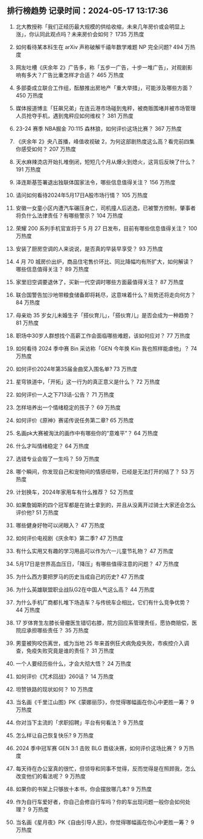 
## 排行榜趋势 记录时间：2024-05-17 13:17:36
  
  1. 北大教授称「我们正经历最大规模的供给收缩，未来几年房价或会明显上涨」，你认同此观点吗？未来房价会如何？ 1735 万热度
    
  2. 如何看待某本科生在 arXiv 声称破解千禧年数学难题 NP 完全问题? 494 万热度
    
  3. 网友吐槽《庆余年 2》广告多，称「五步一广告，十步一堆广告」，对观剧影响有多大？广告比重怎样才合适？ 465 万热度
    
  4. 多部委成立联合工作组，酝酿推出房地产「重大举措」，可能涉及哪些方面？ 450 万热度
    
  5. 媒体报道博主「狂飙兄弟」在连云港市场碰到鬼秤，被商贩围堵并被市场管理人员抢夺手机，遇到鬼秤应如何维权？ 381 万热度
    
  6. 23-24 赛季 NBA掘金 70:115 森林狼，如何评价这场比赛？ 367 万热度
    
  7. 《庆余年 2》央八首播，峰值收视破 2，为何这部剧热度这么高？看完前四集你感受如何？ 207 万热度
    
  8. 天水麻辣烫店开始扎堆倒闭，短短几个月从爆火到熄火，这背后反映了什么？ 191 万热度
    
  9. 泽连斯基签署退出独联体国家法令，哪些信息值得关注？ 156 万热度
    
  10. 请问如何看待2024年5月17日A股市场行情？ 105 万热度
    
  11. 安徽一女童小区内遭汽车碾压身亡，司机撞人后逃逸，已被警方控制，肇事者将负什么法律责任？有哪些警示？ 104 万热度
    
  12. 荣耀 200 系列手机官宣将于 5 月 27 日发布，目前有哪些信息值得关注？ 100 万热度
    
  13. 安装了厨房空调的人来说说，是否真的早装早享受？ 93 万热度
    
  14. 4 月 70 城房价出炉，商品住宅售价环比、同比降幅均有所扩大，如何解读？哪些信息值得关注？ 89 万热度
    
  15. 家里旧空调要退休了，买新一代空调时哪些方面最值得关注？ 87 万热度
    
  16. 联合国警告加沙地带粮食储备即将耗尽，这意味着什么？局势还将走向何方？ 84 万热度
    
  17. 母亲劝 35 岁女儿未婚生子「搭伙育儿」，「搭伙育儿」是否会成为一种趋势？ 81 万热度
    
  18. 职场中30岁人群想找个高薪工作会面临哪些难题，该如何应对？ 77 万热度
    
  19. 如何看待 2024 季中赛 Bin 采访称「GEN 今年换 Kiin 我也照样能虐他」？ 74 万热度
    
  20. 如何评价2024年第35届金曲奖入围名单? 73 万热度
    
  21. 星穹铁道中，「开拓」这一行为的真正意义是什么？ 72 万热度
    
  22. 如何评价一人之下713话-公告？ 71 万热度
    
  23. 怎样培养出一个情绪稳定的孩子？ 69 万热度
    
  24. 如何评价《原神》赛诺传说任务第二章? 65 万热度
    
  25. 名画pk大赛被淘汰的画作中有哪些你的“意难平”？ 64 万热度
    
  26. 什么才叫情绪稳定？ 64 万热度
    
  27. 选错专业会毁了一生吗？ 59 万热度
    
  28. 哪个瞬间，你发现自己和宠物间的情感纽带，已经是无法打开的结了？ 53 万热度
    
  29. 计划换车，2024年家用车有什么推荐？ 52 万热度
    
  30. 如果詹姆斯的四个冠军都是在骑士拿到的，并且从没离开过骑士大家还会怎么评价他? 51 万热度
    
  31. 哪些健身好物可以闭眼入？ 47 万热度
    
  32. 如何评价电视剧《庆余年》第二季? 47 万热度
    
  33. 有什么实用又有趣的学习用品可以作为六一儿童节礼物？ 47 万热度
    
  34. 5月17日是世界高血压日，「降压」有哪些值得注意的问题？ 47 万热度
    
  35. 为什么西方要把罗马的历史当成自己的历史? 47 万热度
    
  36. 为什么英雄联盟职业战队G2在中国人气这么高？ 44 万热度
    
  37. 为什么手机厂商都扎堆下场造车？与传统车企相比，它们有什么竞争优势？ 44 万热度
    
  38. 17 岁体育生左膝长骨瘤医生错切右膝，院方回应系管理责任，愿协商赔偿，医院应承担哪些责任？ 35 万热度
    
  39. 男童被狗咬伤离世，或为当地 25 年来首例狂犬病免疫失败，市疾控介入调查，免疫失败究竟是谁的责任？ 31 万热度
    
  40. 一个人要经历些什么，才会大彻大悟？ 24 万热度
    
  41. 如何评价《咒术回战》260话？ 14 万热度
    
  42. 坦赞铁路的现状如何？ 10 万热度
    
  43. 当名画《千里江山图》PK《蒙娜丽莎》，你觉得哪幅画在你心中更胜一筹？ 9 万热度
    
  44. 你对当下主流的「求职招聘」平台有何看法？ 9 万热度
    
  45. 怎么样让自己恢复快乐? 9 万热度
    
  46. 2024 季中冠军赛 GEN 3:1 击败 BLG 晋级决赛，如何评价这场比赛？ 9 万热度
    
  47. 每天待在办公室真的很忙，但领导和同事不觉得，反而觉得是在照顾我，怎么改变他们的看法呢？ 9 万热度
    
  48. 如果你的书架上只够放十本书，你会摆放哪几本? 9 万热度
    
  49. 作为自行车爱好者，你自己会修自行车吗？你的车出现问题一般你会如何处理？ 9 万热度
    
  50. 当名画《星月夜》PK《自由引导人民》，你觉得哪幅画在你心中更胜一筹？ 9 万热度
    